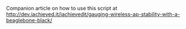 Companion article on how to use this script at http://dev.iachieved.it/iachievedit/gauging-wireless-ap-stability-with-a-beaglebone-black/
